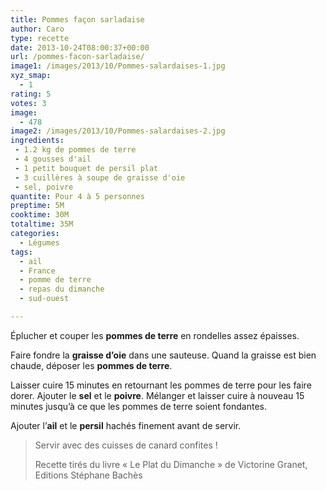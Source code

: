 ```yaml
---
title: Pommes façon sarladaise
author: Caro
type: recette
date: 2013-10-24T08:00:37+00:00
url: /pommes-facon-sarladaise/
image1: /images/2013/10/Pommes-salardaises-1.jpg
xyz_smap:
  - 1
rating: 5
votes: 3
image:
  - 478
image2: /images/2013/10/Pommes-salardaises-2.jpg
ingredients:
 - 1.2 kg de pommes de terre
 - 4 gousses d'ail
 - 1 petit bouquet de persil plat
 - 3 cuillères à soupe de graisse d'oie
 - sel, poivre
quantite: Pour 4 à 5 personnes
preptime: 5M
cooktime: 30M
totaltime: 35M
categories:
  - Légumes
tags:
  - ail
  - France
  - pomme de terre
  - repas du dimanche
  - sud-ouest

---
```

Éplucher et couper les **pommes de terre** en rondelles assez épaisses.

Faire fondre la **graisse d&rsquo;oie** dans une sauteuse. Quand la graisse est bien chaude, déposer les **pommes de terre**.

Laisser cuire 15 minutes en retournant les pommes de terre pour les faire dorer. Ajouter le **sel** et le **poivre**. Mélanger et laisser cuire à nouveau 15 minutes jusqu&rsquo;à ce que les pommes de terre soient fondantes.

Ajouter l&rsquo;**ail** et le **persil** hachés finement avant de servir.

> Servir avec des cuisses de canard confites !
>
> Recette tirés du livre « Le Plat du Dimanche » de Victorine Granet, Editions Stéphane Bachès
